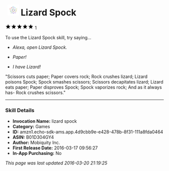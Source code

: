 # &nbsp;<img src="app_icon" alt="Lizard Spock icon" width="36"> Lizard Spock
![5 stars](../../../images/ic_star_black_18dp_1x.png)![5 stars](../../../images/ic_star_black_18dp_1x.png)![5 stars](../../../images/ic_star_black_18dp_1x.png)![5 stars](../../../images/ic_star_black_18dp_1x.png)![5 stars](../../../images/ic_star_black_18dp_1x.png) 1

To use the Lizard Spock skill, try saying...

* *Alexa, open Lizard Spock.*

* *Paper!*

* *I have Lizard!*

"Scissors cuts paper; Paper covers rock; Rock crushes lizard; Lizard poisons Spock; Spock smashes scissors; Scissors decapitates lizard; Lizard eats paper; Paper disproves Spock; Spock vaporizes rock; And as it always has- Rock crushes scissors."

***

### Skill Details

* **Invocation Name:** lizard spock
* **Category:** Games
* **ID:** amzn1.echo-sdk-ams.app.4d9cbb9e-e428-478b-8f31-111a8fda0464
* **ASIN:** B01D304GY4
* **Author:** Mobiquity Inc.
* **First Release Date:** 2016-03-17 09:56:27
* **In-App Purchasing:** No

*This page was last updated 2016-03-20 21:19:25*

